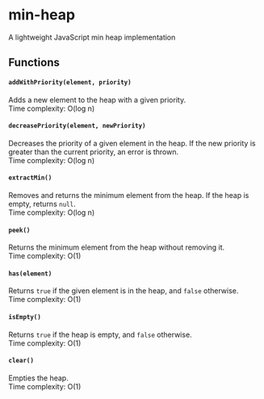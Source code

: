 # min-heap
A lightweight JavaScript min heap implementation

## Functions

#### `addWithPriority(element, priority)`
Adds a new element to the heap with a given priority.  
Time complexity: O(log n)

#### `decreasePriority(element, newPriority)`
Decreases the priority of a given element in the heap. If the new priority is greater than the current priority, an error is thrown.  
Time complexity: O(log n)

#### `extractMin()`
Removes and returns the minimum element from the heap. If the heap is empty, returns `null`.  
Time complexity: O(log n)

#### `peek()`
Returns the minimum element from the heap without removing it.  
Time complexity: O(1)

#### `has(element)`
Returns `true` if the given element is in the heap, and `false` otherwise.  
Time complexity: O(1)

#### `isEmpty()`
Returns `true` if the heap is empty, and `false` otherwise.  
Time complexity: O(1)

#### `clear()`
Empties the heap.  
Time complexity: O(1)

